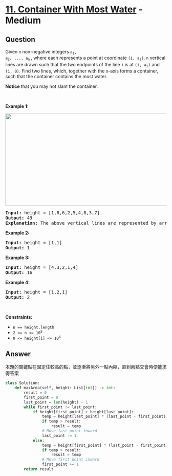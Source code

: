 # [11. Container With Most Water](https://leetcode.com/problems/container-with-most-water/) - Medium

## Question

Given `` n `` non-negative integers <code>a<sub>1</sub>, a<sub>2</sub>, ..., a<sub>n</sub></code><sub> </sub>, where each represents a point at coordinate <code>(i, a<sub>i</sub>)</code>. `` n `` vertical lines are drawn such that the two endpoints of the line `` i `` is at <code>(i, a<sub>i</sub>)</code> and `` (i, 0) ``. Find two lines, which, together with the x-axis forms a container, such that the container contains the most water.

__Notice__ that you may not slant the container.

&nbsp;

__Example 1:__

<img alt="" src="https://s3-lc-upload.s3.amazonaws.com/uploads/2018/07/17/question_11.jpg" style="width: 600px; height: 287px;"/>

<pre>
<strong>Input:</strong> height = [1,8,6,2,5,4,8,3,7]
<strong>Output:</strong> 49
<strong>Explanation:</strong> The above vertical lines are represented by array [1,8,6,2,5,4,8,3,7]. In this case, the max area of water (blue section) the container can contain&nbsp;is 49.
</pre>

__Example 2:__

<pre>
<strong>Input:</strong> height = [1,1]
<strong>Output:</strong> 1
</pre>

__Example 3:__

<pre>
<strong>Input:</strong> height = [4,3,2,1,4]
<strong>Output:</strong> 16
</pre>

__Example 4:__

<pre>
<strong>Input:</strong> height = [1,2,1]
<strong>Output:</strong> 2
</pre>

&nbsp;

__Constraints:__

* `` n == height.length ``
* <code>2 &lt;= n &lt;= 10<sup>5</sup></code>
* <code>0 &lt;= height[i] &lt;= 10<sup>4</sup></code>

## Answer

本題的關鍵點在固定住較高的點，並逐漸將另外一點內縮，直到兩點交會時便能求得答案

```python
class Solution:
    def maxArea(self, height: List[int]) -> int:
        result = 0
        first_point = 0
        last_point = len(height) - 1
        while first_point != last_point:
            if height[first_point] > height[last_point]:
                temp = height[last_point] * (last_point - first_point)
                if temp > result:
                    result = temp
                # Move last point inward
                last_point -= 1
            else:
                temp = height[first_point] * (last_point - first_point)
                if temp > result:
                    result = temp
                # Move first point inward
                first_point += 1
        return result

```
